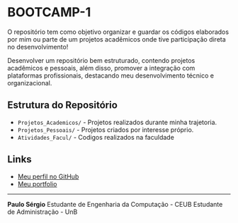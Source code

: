 # BOOTCAMP-1
O repositório tem como objetivo organizar e guardar os códigos elaborados por mim ou parte de um projetos acadêmicos onde tive participação direta no desenvolvimento!


Desenvolver um repositório bem estruturado, contendo projetos acadêmicos e pessoais, além disso, promover a integração com plataformas profissionais, destacando meu desenvolvimento técnico e organizacional.


## Estrutura do Repositório

- `Projetos_Academicos/` - Projetos realizados durante minha trajetoria.
- `Projetos_Pessoais/` - Projetos criados por interesse próprio.
- `Atividades_Facul/` - Codigos realizados na faculdade


## Links


- [Meu perfil no GitHub](https://github.com/PSsekiroghost)
- [Meu portfolio](https://sites.google.com/view/portfoliohub-ps/in%C3%ADcio)

-----------------


**Paulo Sérgio**
Estudante de Engenharia da Computação - CEUB
Estudante de Administração - UnB


